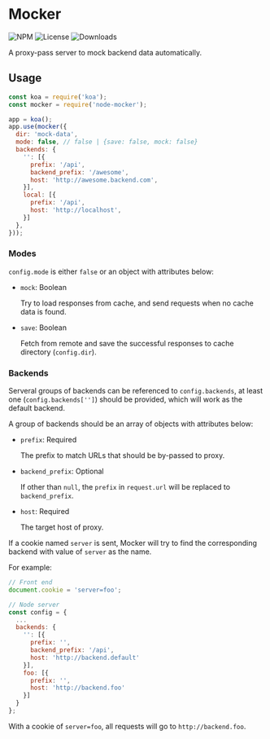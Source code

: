 Mocker
===

![NPM](https://img.shields.io/npm/v/node-mocker.svg)
![License](https://img.shields.io/npm/l/node-mocker.svg)
![Downloads](https://img.shields.io/npm/dt/node-mocker.svg)

A proxy-pass server to mock backend data automatically.

Usage
---
``` javascript
const koa = require('koa');
const mocker = require('node-mocker');

app = koa();
app.use(mocker({
  dir: 'mock-data',
  mode: false, // false | {save: false, mock: false}
  backends: {
    '': [{
      prefix: '/api',
      backend_prefix: '/awesome',
      host: 'http://awesome.backend.com',
    }],
    local: [{
      prefix: '/api',
      host: 'http://localhost',
    }]
  },
}));
```

### Modes

`config.mode` is either `false` or an object with attributes below:

* `mock`: Boolean

  Try to load responses from cache, and send requests when no cache data is found.

* `save`: Boolean

  Fetch from remote and save the successful responses to cache directory (`config.dir`).

### Backends

Serveral groups of backends can be referenced to `config.backends`, at least one (`config.backends['']`) should be provided, which will work as the default backend.

A group of backends should be an array of objects with attributes below:

* `prefix`: Required

  The prefix to match URLs that should be by-passed to proxy.

* `backend_prefix`: Optional

  If other than `null`, the `prefix` in `request.url` will be replaced to `backend_prefix`.

* `host`: Required

  The target host of proxy.

If a cookie named `server` is sent, Mocker will try to find the corresponding backend with value of `server` as the name.

For example:

``` javascript
// Front end
document.cookie = 'server=foo';

// Node server
const config = {
  ...
  backends: {
    '': [{
      prefix: '',
      backend_prefix: '/api',
      host: 'http://backend.default'
    }],
    foo: [{
      prefix: '',
      host: 'http://backend.foo'
    }]
  }
};
```

With a cookie of `server=foo`, all requests will go to `http://backend.foo`.
